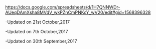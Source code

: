 https://docs.google.com/spreadsheets/d/1H7QNNWDr-AUeqDAmXsha8MVdV_wkPZnCmPNKcY_wV20/edit#gid=1568396328

-Updated on 21st October,2017

-Updated on 7th October,2017

-Updated on 30th September,2017

